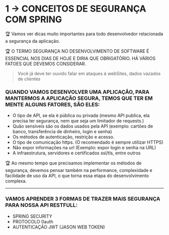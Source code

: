 # 1 → CONCEITOS DE SEGURANÇA COM SPRING

🏆 Vamos ver dicas muito importantes para todo desenvolvedor relacionada a segurança da aplicação.


🏆 O TERMO SEGURANÇA NO DESENVOLVIMENTO DE SOFTWARE É ESSENCIAL NOS DIAS DE HOJE E DIRIA QUE OBRIGATÓRIO. HÁ VÁRIOS FATOES QUE DEVEMOS CONSIDERAR.

> Você já deve ter ouvido falar em ataques á webSites, dados vazados de clientes
> 

### QUANDO VAMOS DESENVOLVER UMA APLICAÇÃO, PARA MANTERMOS A APLICAÇÃO SEGURA, TEMOS QUE TER EM MENTE ALGUNS FATORES, SÃO ELES:

- O tipo de API, se ela é pública ou privada (mesmo API publica, ela precisa ter segurança, nem que seja um limitador de requests.)
- Quão sensíveis são os dados usados pela API (exemplo: cartões de banco, transferência de dinheiro, login e senha)
- Os métodos de autenticação, restrição e acesso.
- O tipo de comunicação https. (O recomendado é sempre utilizar HTTPS)
- Não expor informações na url (Exemplo: expor login e senha na URL)
- A infraestrutura, servidores e certificados ssl/tls, entre outros

🏆 Ao mesmo tempo que precisamos implementar os métodos de segurança, devemos pensar também na performance, complexidade e facilidade de uso da API, o que torna essa etapa do desenvolvimento complexa.


---

### VAMOS APRENDER 3 FORMAS DE TRAZER MAIS SEGURANÇA PARA NOSSA API RESTFULL:

- SPRING SECURITY
- PROTOCOLO 0auth
- AUTENTICAÇÃO JWT (JASON WEB TOKEN)
